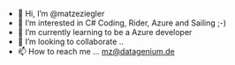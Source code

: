 - 👋 Hi, I’m @matzeziegler
- 👀 I’m interested in C# Coding, Rider, Azure and Sailing ;-)
- 🌱 I’m currently learning to be a Azure developer
- 💞️ I’m looking to collaborate .. 
- 📫 How to reach me ... mz@datagenium.de

<!---
matzeziegler/matzeziegler is a ✨ special ✨ repository because its `README.md` (this file) appears on your GitHub profile.
You can click the Preview link to take a look at your changes.
--->
